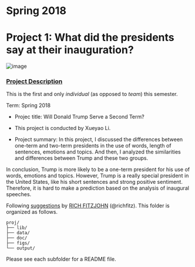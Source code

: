 # Spring 2018
# Project 1: What did the presidents say at their inauguration?

![image](figs/title.jpg)

### [Project Description](doc/)
This is the first and only *individual* (as opposed to *team*) this semester. 

Term: Spring 2018

+ Projec title: Will Donald Trump Serve a Second Term?
+ This project is conducted by Xueyao Li.

+ Project summary: 
In this project, I discussed the differences between one-term and two-term presidents in the use of words, length of sentences, emotions and topics. And then, I analyzed the similarities and differences between Trump and these two groups. 

In conclusion, Trump is more likely to be a one-term president for his use of words, emotions and topics. However, Trump is a really special president in the United States, like his short sentences and strong positive sentiment. Therefore, it is hard to make a prediction based on the analysis of inaugural speeches.

Following [suggestions](http://nicercode.github.io/blog/2013-04-05-projects/) by [RICH FITZJOHN](http://nicercode.github.io/about/#Team) (@richfitz). This folder is organized as follows.

```
proj/
├── lib/
├── data/
├── doc/
├── figs/
└── output/
```

Please see each subfolder for a README file.

